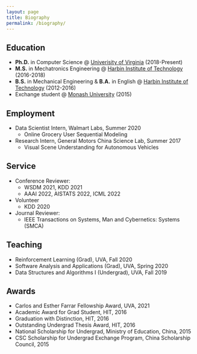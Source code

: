 ```yaml
---
layout: page
title: Biography
permalink: /biography/
---
```



## **Education**
- **Ph.D.** in Computer Science @ [Univerisity of Virginia](https://engineering.virginia.edu/departments/computer-science) (2018-Present) 
- **M.S.** in Mechatronics Engineering @ [Harbin Institute of Technology](http://en.hit.edu.cn/) (2016-2018)
- **B.S.** in Mechanical Engineering & **B.A.** in English @ [Harbin Institute of Technology](http://en.hit.edu.cn/) (2012-2016)
- Exchange student @ [Monash University](https://www.monash.edu/) (2015)

## **Employment**
- Data Scientist Intern, Walmart Labs, Summer 2020
  - Online Grocery User Sequential Modeling
- Research Intern, General Motors China Science Lab, Summer 2017
  - Visual Scene Understanding for Autonomous Vehicles

## **Service**
- Conference Reviewer: 
  - WSDM 2021, KDD 2021
  - AAAI 2022, AISTATS 2022, ICML 2022
- Volunteer
  - KDD 2020
- Journal Reviewer: 
  - IEEE Transactions on Systems, Man and Cybernetics: Systems (SMCA)

## **Teaching**
  - Reinforcement Learning (Grad), UVA, Fall 2020
  - Software Analysis and Applications (Grad), UVA, Spring 2020
  - Data Structures and Algorithms I (Undergrad), UVA, Fall 2019
## **Awards**
  - Carlos and Esther Farrar Fellowship Award, UVA, 2021
  - Academic Award for Grad Student, HIT, 2016
  - Graduation with Distinction, HIT, 2016
  - Outstanding Undergrad Thesis Award, HIT, 2016
  - National Scholarship for Undergrad, Ministry of Education, China, 2015
  - CSC Scholarship for Undergrad Exchange Program, China Scholarship Council, 2015
<!-- **Music**:  -->


<!-- I am proficiency in drawing art, including sketching, watercolor painting, and digital painting, using Photoshop/CorelPainter. I usually I like playing classical guitar. -->

<!-- See my [blogs]() -->
<!-- My [artworks]() -->




